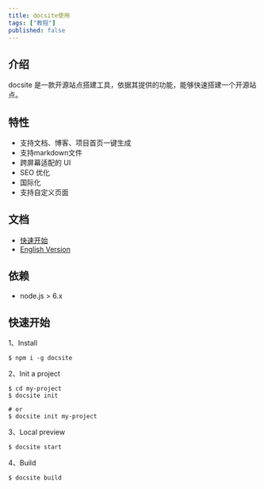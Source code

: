 ```yaml
---
title: docsite使用
tags: ["教程"]
published: false
---
```




## 介绍

docsite 是一款开源站点搭建工具，依据其提供的功能，能够快速搭建一个开源站点。

## 特性

- 支持文档、博客、项目首页一键生成
- 支持markdown文件
- 跨屏幕适配的 UI
- SEO 优化
- 国际化
- 支持自定义页面

## 文档

- [快速开始](https://docsite.js.org/zh-cn/docs/installation.html)
- [English Version](https://github.com/txd-team/docsite/blob/master/README.md)

## 依赖

- node.js > 6.x

## 快速开始

1、Install

```shell
$ npm i -g docsite
```

2、Init a project

```shell
$ cd my-project
$ docsite init

# or
$ docsite init my-project
```

3、Local preview

```shell
$ docsite start
```

4、Build

```shell
$ docsite build
```